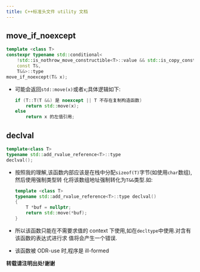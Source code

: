 ```yaml
---
title: C++标准头文件 utility 文档
---
```


## move_if_noexcept

```c++
template <class T>
constexpr typename std::conditional<  
    !std::is_nothrow_move_constructible<T>::value && std::is_copy_constructible<T>::value,
    const T&,
    T&&>::type 
move_if_noexcept(T& x);
```

*   可能会返回`std::move(x)`或者`x`;具体逻辑如下:
    
    ```c++
    if (T::T(T &&) 是 noexcept || T 不存在复制构造函数)
        return std::move(x);
    else 
        return x 的左值引用;
    ```

## declval

```c++
template<class T>
typename std::add_rvalue_reference<T>::type 
declval();
```
    
*   按照我的理解,该函数内部应该是在栈中分配`sizeof(T)`字节(如使用`char`数组),然后使用强制类型转
    化将该数组地址强制转化为`T&&`类型.如:
    
    ```c++
    template <class T>
    typename std::add_rvalue_reference<T>::type declval()
    {
        T *buf = nullptr;
        return std::move(*buf);
    }
    ```

*   所以该函数只能在不需要求值的 context 下使用,如在`decltype`中使用.对含有该函数的表达式进行求
    值将会产生一个错误.
    
*   该函数被 ODR-use 时,程序是 ill-formed









**转载请注明出处!谢谢**
